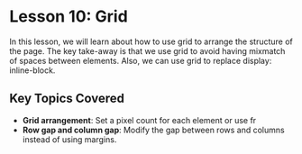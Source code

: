 # Lesson 10: Grid

In this lesson, we will learn about how to use grid to arrange the structure of the page. The key take-away is that we use grid to avoid having mixmatch of spaces between elements. Also, we can use grid to replace display: inline-block. 

## Key Topics Covered

- **Grid arrangement**: Set a pixel count for each element or use fr
- **Row gap and column gap**: Modify the gap between rows and columns instead of using margins. 